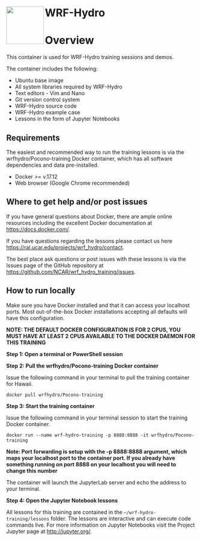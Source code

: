 # WRF-Hydro <img src="https://ral.ucar.edu/sites/default/files/public/wrf_hydro_symbol_logo_2017_09_150pxby63px.png" width=100 align="left" />

# Overview
This container is used for WRF-Hydro training sessions and demos.

The container includes the following:

* Ubuntu base image
* All system libraries required by WRF-Hydro
* Text editors - Vim and Nano
* Git version control system
* WRF-Hydro source code
* WRF-Hydro example case
* Lessons in the form of Jupyter Notebooks

## Requirements

The easiest and recommended way to run the training lessons is via the wrfhydro/Pocono-training Docker container, which has all software dependencies and data pre-installed.

* Docker >= v.17.12
* Web browser (Google Chrome recommended)

## Where to get help and/or post issues
If you have general questions about Docker, there are ample online resources including the excellent Docker documentation at https://docs.docker.com/.

If you have questions regarding the lessons please contact us here https://ral.ucar.edu/projects/wrf_hydro/contact. 

The best place ask questions or post issues with these lessons is via the Issues page of the GitHub repository at https://github.com/NCAR/wrf_hydro_training/issues.

## How to run locally
Make sure you have Docker installed and that it can access your localhost ports. Most out-of-the-box Docker installations accepting all defaults will have this configuration. 

**NOTE: THE DEFAULT DOCKER CONFIGURATION IS FOR 2 CPUS, YOU MUST HAVE AT LEAST 2 CPUS AVAILABLE TO THE DOCKER DAEMON FOR THIS TRAINING**

**Step 1: Open a terminal or PowerShell session**

**Step 2: Pull the wrfhydro/Pocono-training Docker container**

Issue the following command in your terminal to pull the training container for Hawaii.

`docker pull wrfhydro/Pocono-training`

**Step 3: Start the training container**

Issue the following command in your terminal session to start the training Docker container.

`docker run --name wrf-hydro-training -p 8888:8888 -it wrfhydro/Pocono-training`

**Note: Port forwarding is setup with the -p 8888:8888 argument, which maps your localhost port to the container port. If you already have something running on port 8888 on your localhost you will need to change this number**

The container will launch the JupyterLab server and echo the address to your terminal.

**Step 4: Open the Jupyter Notebook lessons**

All lessons for this training are contained in the `~/wrf-hydro-training/lessons` folder. The lessons are interactive and can execute code commands live. For more information on Jupyter Notebooks visit the Project Jupyter page at http://jupyter.org/.

